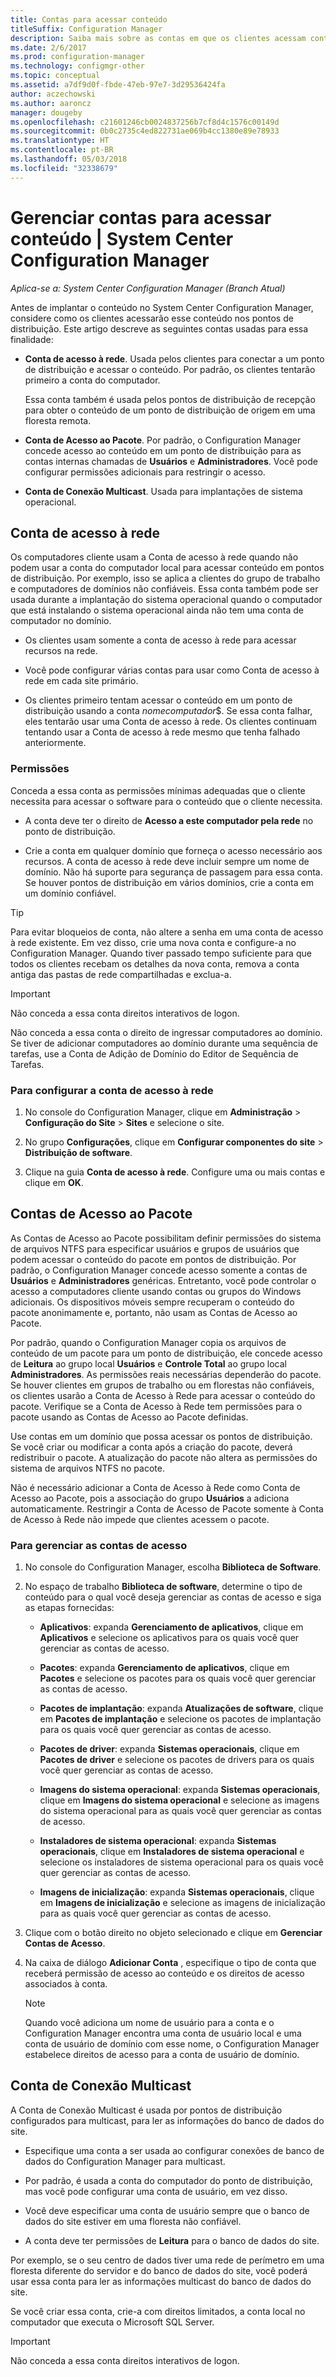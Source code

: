 ```yaml
---
title: Contas para acessar conteúdo
titleSuffix: Configuration Manager
description: Saiba mais sobre as contas em que os clientes acessam conteúdo do System Center Configuration Manager.
ms.date: 2/6/2017
ms.prod: configuration-manager
ms.technology: configmgr-other
ms.topic: conceptual
ms.assetid: a7df9d0f-fbde-47eb-97e7-3d29536424fa
author: aczechowski
ms.author: aaroncz
manager: dougeby
ms.openlocfilehash: c21601246cb0024837256b7cf8d4c1576c00149d
ms.sourcegitcommit: 0b0c2735c4ed822731ae069b4cc1380e89e78933
ms.translationtype: HT
ms.contentlocale: pt-BR
ms.lasthandoff: 05/03/2018
ms.locfileid: "32338679"
---
```

# <a name="manage-accounts-to-access-content-in-system-center-configuration-manager"></a>Gerenciar contas para acessar conteúdo | System Center Configuration Manager

*Aplica-se a: System Center Configuration Manager (Branch Atual)*

Antes de implantar o conteúdo no System Center Configuration Manager, considere como os clientes acessarão esse conteúdo nos pontos de distribuição. Este artigo descreve as seguintes contas usadas para essa finalidade:

-   **Conta de acesso à rede**. Usada pelos clientes para conectar a um ponto de distribuição e acessar o conteúdo. Por padrão, os clientes tentarão primeiro a conta do computador.

     Essa conta também é usada pelos pontos de distribuição de recepção para obter o conteúdo de um ponto de distribuição de origem em uma floresta remota.  

-   **Conta de Acesso ao Pacote**. Por padrão, o Configuration Manager concede acesso ao conteúdo em um ponto de distribuição para as contas internas chamadas de **Usuários** e **Administradores**. Você pode configurar permissões adicionais para restringir o acesso.  

-   **Conta de Conexão Multicast**. Usada para implantações de sistema operacional.  

##  <a name="bkmk_NAA"></a> Conta de acesso à rede  
 Os computadores cliente usam a Conta de acesso à rede quando não podem usar a conta do computador local para acessar conteúdo em pontos de distribuição. Por exemplo, isso se aplica a clientes do grupo de trabalho e computadores de domínios não confiáveis. Essa conta também pode ser usada durante a implantação do sistema operacional quando o computador que está instalando o sistema operacional ainda não tem uma conta de computador no domínio.  

-   Os clientes usam somente a conta de acesso à rede para acessar recursos na rede.  

-   Você pode configurar várias contas para usar como Conta de acesso à rede em cada site primário.  

-   Os clientes primeiro tentam acessar o conteúdo em um ponto de distribuição usando a conta *nomecomputador*$. Se essa conta falhar, eles tentarão usar uma Conta de acesso à rede. Os clientes continuam tentando usar a Conta de acesso à rede mesmo que tenha falhado anteriormente.  

### <a name="permissions"></a>Permissões
Conceda a essa conta as permissões mínimas adequadas que o cliente necessita para acessar o software para o conteúdo que o cliente necessita.  

-   A conta deve ter o direito de **Acesso a este computador pela rede** no ponto de distribuição.  

-   Crie a conta em qualquer domínio que forneça o acesso necessário aos recursos. A conta de acesso à rede deve incluir sempre um nome de domínio. Não há suporte para segurança de passagem para essa conta. Se houver pontos de distribuição em vários domínios, crie a conta em um domínio confiável.  

> [!TIP]  
>  Para evitar bloqueios de conta, não altere a senha em uma conta de acesso à rede existente. Em vez disso, crie uma nova conta e configure-a no Configuration Manager. Quando tiver passado tempo suficiente para que todos os clientes recebam os detalhes da nova conta, remova a conta antiga das pastas de rede compartilhadas e exclua-a.  

> [!IMPORTANT]  
>  Não conceda a essa conta direitos interativos de logon.  
>   
>  Não conceda a essa conta o direito de ingressar computadores ao domínio. Se tiver de adicionar computadores ao domínio durante uma sequência de tarefas, use a Conta de Adição de Domínio do Editor de Sequência de Tarefas.  

### <a name="to-configure-the-network-access-account"></a>Para configurar a conta de acesso à rede  

1.  No console do Configuration Manager, clique em **Administração** >   **Configuração do Site** >  **Sites** e selecione o site.  

2.  No grupo **Configurações**, clique em **Configurar componentes do site** > **Distribuição de software**.  

3.  Clique na guia **Conta de acesso à rede**. Configure uma ou mais contas e clique em **OK**.  

##  <a name="bkmk_Paa"></a> Contas de Acesso ao Pacote  
 As Contas de Acesso ao Pacote possibilitam definir permissões do sistema de arquivos NTFS para especificar usuários e grupos de usuários que podem acessar o conteúdo do pacote em pontos de distribuição. Por padrão, o Configuration Manager concede acesso somente a contas de **Usuários** e **Administradores** genéricas. Entretanto, você pode controlar o acesso a computadores cliente usando contas ou grupos do Windows adicionais. Os dispositivos móveis sempre recuperam o conteúdo do pacote anonimamente e, portanto, não usam as Contas de Acesso ao Pacote.  

 Por padrão, quando o Configuration Manager copia os arquivos de conteúdo de um pacote para um ponto de distribuição, ele concede acesso de **Leitura** ao grupo local **Usuários** e **Controle Total** ao grupo local **Administradores**. As permissões reais necessárias dependerão do pacote. Se houver clientes em grupos de trabalho ou em florestas não confiáveis, os clientes usarão a Conta de Acesso à Rede para acessar o conteúdo do pacote. Verifique se a Conta de Acesso à Rede tem permissões para o pacote usando as Contas de Acesso ao Pacote definidas.  

 Use contas em um domínio que possa acessar os pontos de distribuição. Se você criar ou modificar a conta após a criação do pacote, deverá redistribuir o pacote. A atualização do pacote não altera as permissões do sistema de arquivos NTFS no pacote.  

 Não é necessário adicionar a Conta de Acesso à Rede como Conta de Acesso ao Pacote, pois a associação do grupo **Usuários** a adiciona automaticamente. Restringir a Conta de Acesso de Pacote somente à Conta de Acesso à Rede não impede que clientes acessem o pacote.  

### <a name="to-manage-access-accounts"></a>Para gerenciar as contas de acesso  

1.  No console do Configuration Manager, escolha **Biblioteca de Software**.  

2.  No espaço de trabalho **Biblioteca de software**, determine o tipo de conteúdo para o qual você deseja gerenciar as contas de acesso e siga as etapas fornecidas:  

    -   **Aplicativos**: expanda **Gerenciamento de aplicativos**, clique em **Aplicativos** e selecione os aplicativos para os quais você quer gerenciar as contas de acesso.  

    -   **Pacotes**: expanda **Gerenciamento de aplicativos**, clique em **Pacotes** e selecione os pacotes para os quais você quer gerenciar as contas de acesso.  

    -   **Pacotes de implantação**: expanda **Atualizações de software**, clique em **Pacotes de implantação** e selecione os pacotes de implantação para os quais você quer gerenciar as contas de acesso.  

    -   **Pacotes de driver**: expanda **Sistemas operacionais**, clique em **Pacotes de driver** e selecione os pacotes de drivers para os quais você quer gerenciar as contas de acesso.  

    -   **Imagens do sistema operacional**: expanda **Sistemas operacionais**, clique em **Imagens do sistema operacional** e selecione as imagens do sistema operacional para as quais você quer gerenciar as contas de acesso.  

    -   **Instaladores de sistema operacional**: expanda **Sistemas operacionais**, clique em **Instaladores de sistema operacional** e selecione os instaladores de sistema operacional para os quais você quer gerenciar as contas de acesso.  

    -   **Imagens de inicialização**: expanda **Sistemas operacionais**, clique em **Imagens de inicialização** e selecione as imagens de inicialização para as quais você quer gerenciar as contas de acesso.  

3.  Clique com o botão direito no objeto selecionado e clique em **Gerenciar Contas de Acesso**.  

4.  Na caixa de diálogo **Adicionar Conta** , especifique o tipo de conta que receberá permissão de acesso ao conteúdo e os direitos de acesso associados à conta.  

    > [!NOTE]  
    >  Quando você adiciona um nome de usuário para a conta e o Configuration Manager encontra uma conta de usuário local e uma conta de usuário de domínio com esse nome, o Configuration Manager estabelece direitos de acesso para a conta de usuário de domínio.  

##  <a name="bkmk_multi"></a> Conta de Conexão Multicast  
 A Conta de Conexão Multicast é usada por pontos de distribuição configurados para multicast, para ler as informações do banco de dados do site.  

-   Especifique uma conta a ser usada ao configurar conexões de banco de dados do Configuration Manager para multicast.  

-   Por padrão, é usada a conta do computador do ponto de distribuição, mas você pode configurar uma conta de usuário, em vez disso.  

-   Você deve especificar uma conta de usuário sempre que o banco de dados do site estiver em uma floresta não confiável.  

-   A conta deve ter permissões de **Leitura** para o banco de dados do site.  

Por exemplo, se o seu centro de dados tiver uma rede de perímetro em uma floresta diferente do servidor e do banco de dados do site, você poderá usar essa conta para ler as informações multicast do banco de dados do site.

Se você criar essa conta, crie-a com direitos limitados, a conta local no computador que executa o Microsoft SQL Server.  

> [!IMPORTANT]  
>  Não conceda a essa conta direitos interativos de logon.  
